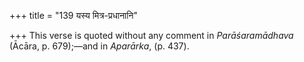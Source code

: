 +++
title = "139 यस्य मित्र-प्रधानानि"

+++
This verse is quoted without any comment in *Parāśaramādhava* (Ācāra, p.
679);—and in *Aparārka*, (p. 437).


